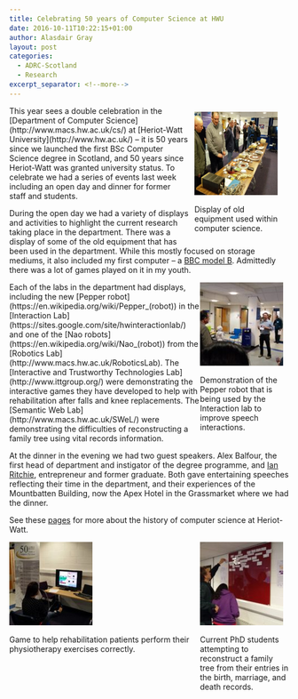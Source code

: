 ```yaml
---
title: Celebrating 50 years of Computer Science at HWU
date: 2016-10-11T10:22:15+01:00
author: Alasdair Gray
layout: post
categories:
  - ADRC-Scotland
  - Research
excerpt_separator: <!--more-->
---
```

<div id="attachment_387" style="width: 160px; float: right; padding: 10px" class="wp-caption alignright">
  <img aria-describedby="caption-attachment-387" class="wp-image-387 size-thumbnail" src="/assets/img/2016-10-11_hwu-hw.jpeg" alt="Old hardware" width="150" height="150" />  
  <p id="caption-attachment-387" class="wp-caption-text">
    Display of old equipment used within computer science.
  </p>
</div>
This year sees a double celebration in the [Department of Computer Science](http://www.macs.hw.ac.uk/cs/) at [Heriot-Watt University](http://www.hw.ac.uk/) – it is 50 years since we launched the first BSc Computer Science degree in Scotland, and 50 years since Heriot-Watt was granted university status. To celebrate we had a series of events last week including an open day and dinner for former staff and students.

During the open day we had a variety of displays and activities to highlight the current research taking place in the department. There was a display of some of the old equipment that has been used in the department. While this mostly focused on storage mediums, it also included my first computer – a [BBC model B](https://en.wikipedia.org/wiki/BBC_Micro). Admittedly there was a lot of games played on it in my youth.
<!--more-->

<div id="attachment_388" style="width: 160px; float: right" class="wp-caption alignright">
  <img aria-describedby="caption-attachment-388" class="wp-image-388 size-thumbnail" src="/assets/img/2016-10-11_prof-pepper-150x150.jpeg" alt="Pepper robot" width="150" height="150" />  
  <p id="caption-attachment-388" class="wp-caption-text">
    Demonstration of the Pepper robot that is being used by the Interaction lab to improve speech interactions.
  </p>
</div>
Each of the labs in the department had displays, including the new [Pepper robot](https://en.wikipedia.org/wiki/Pepper_(robot)) in the [Interaction Lab](https://sites.google.com/site/hwinteractionlab/) and one of the [Nao robots](https://en.wikipedia.org/wiki/Nao_(robot)) from the [Robotics Lab](http://www.macs.hw.ac.uk/RoboticsLab). The [Interactive and Trustworthy Technologies Lab](http://www.ittgroup.org/) were demonstrating the interactive games they have developed to help with rehabilitation after falls and knee replacements. The [Semantic Web Lab](http://www.macs.hw.ac.uk/SWeL/) were demonstrating the difficulties of reconstructing a family tree using vital records information.

At the dinner in the evening we had two guest speakers. Alex Balfour, the first head of department and instigator of the degree programme, and [Ian Ritchie](https://en.wikipedia.org/wiki/Ian_Ritchie_(entrepreneur)), entrepreneur and former graduate. Both gave entertaining speeches reflecting their time in the department, and their experiences of the Mountbatten Building, now the Apex Hotel in the Grassmarket where we had the dinner.

See these [pages](http://www.macs.hw.ac.uk/cs/History/History.html) for more about the history of computer science at Heriot-Watt.

<div id="attachment_386" style="width: 160px; float: right" class="wp-caption alignright">
  <img aria-describedby="caption-attachment-386" class="wp-image-386 size-thumbnail" src="/assets/img/2016-10-11_genealogy-reconstruction-150x150.jpeg" alt="Genealogy reconstruction game" width="150" height="150" />  
  <p id="caption-attachment-386" class="wp-caption-text">
    Current PhD students attempting to reconstruct a family tree from their entries in the birth, marriage, and death records.
  </p>
</div>

<div id="attachment_389" style="width: 160px float: left" class="wp-caption alignleft">
  <img aria-describedby="caption-attachment-389" class="wp-image-389 size-thumbnail" src="/assets/img/2016-10-11_rehab-game-150x150.jpeg" alt="rehab-game" width="150" height="150" />  
  <p id="caption-attachment-389" class="wp-caption-text">
    Game to help rehabilitation patients perform their physiotherapy exercises correctly.
  </p>
</div>